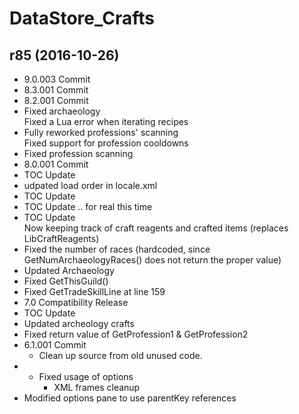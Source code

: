 # DataStore_Crafts

## r85 (2016-10-26)

- 9.0.003 Commit  
- 8.3.001 Commit  
- 8.2.001 Commit  
- Fixed archaeology  
    Fixed a Lua error when iterating recipes  
- Fully reworked professions' scanning  
    Fixed support for profession cooldowns  
- Fixed profession scanning  
- 8.0.001 Commit  
- TOC Update  
- udpated load order in locale.xml  
- TOC Update  
- TOC Update .. for real this time  
- TOC Update  
    Now keeping track of craft reagents and crafted items (replaces LibCraftReagents)  
- Fixed the number of races (hardcoded, since GetNumArchaeologyRaces() does not return the proper value)  
- Updated Archaeology  
- Fixed GetThisGuild()  
- Fixed GetTradeSkillLine at line 159   
- 7.0 Compatibility Release  
- TOC Update  
- Updated archeology crafts  
- Fixed return value of GetProfession1 &amp; GetProfession2  
- 6.1.001 Commit  
    - Clean up source from old unused code.  
- - Fixed usage of options  
    - XML frames cleanup  
- Modified options pane to use parentKey references  
